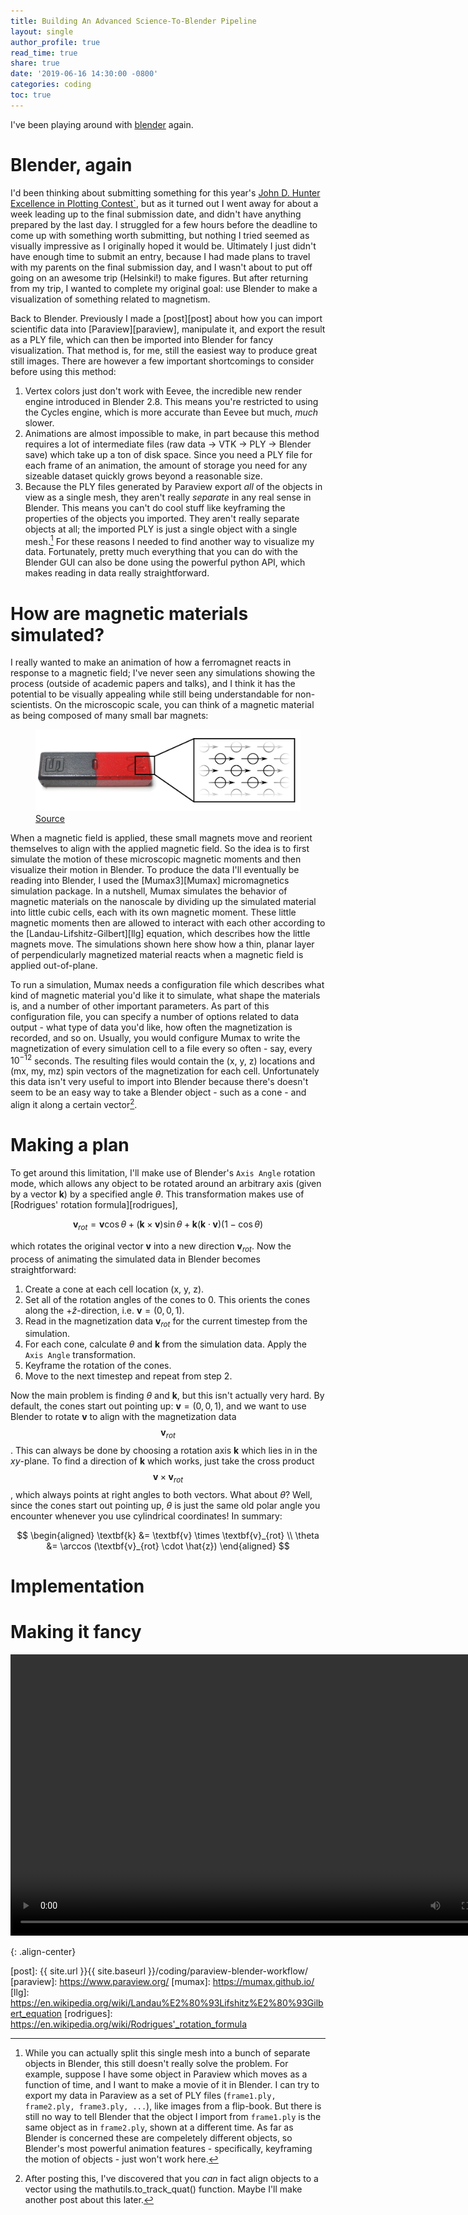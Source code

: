 ```yaml
---
title: Building An Advanced Science-To-Blender Pipeline
layout: single
author_profile: true
read_time: true
share: true
date: '2019-06-16 14:30:00 -0800'
categories: coding
toc: true
---
```


I've been playing around with [blender][blender] again.

# Blender, again

I'd been thinking about submitting something for this year's [John D. Hunter Excellence in Plotting Contest`][jdh], but as it turned out I went away for about a week leading up to the final submission date, and didn't have anything prepared by the last day. I struggled for a few hours before the deadline to come up with something worth submitting, but nothing I tried seemed as visually impressive as I originally hoped it would be. Ultimately I just didn't have enough time to submit an entry, because I had made plans to travel with my parents on the final submission day, and I wasn't about to put off going on an awesome trip (Helsinki!) to make figures. But after returning from my trip, I wanted to complete my original goal: use Blender to make a visualization of something related to magnetism.

Back to Blender. Previously I made a [post][post] about how you can import scientific data into [Paraview][paraview], manipulate it, and export the result as a PLY file, which can then be imported into Blender for fancy visualization. That method is, for me, still the easiest way to produce great still images. There are however a few important shortcomings to consider before using this method:

1. Vertex colors just don't work with Eevee, the incredible new render engine introduced in Blender 2.8. This means you're restricted to using the Cycles engine, which is more accurate than Eevee but much, *much* slower.
2. Animations are almost impossible to make, in part because this method requires a lot of intermediate files (raw data -> VTK -> PLY -> Blender save) which take up a ton of disk space. Since you need a PLY file for each frame of an animation, the amount of storage you need for any sizeable dataset quickly grows beyond a reasonable size.
3. Because the PLY files generated by Paraview export *all* of the objects in view as a single mesh, they aren't really *separate* in any real sense in Blender. This means you can't do cool stuff like keyframing the properties of the objects you imported. They aren't really separate objects at all; the imported PLY is just a single object with a single mesh.[^1] For these reasons I needed to find another way to visualize my data. Fortunately, pretty much everything that you can do with the Blender GUI can also be done using the powerful python API, which makes reading in data really straightforward.

# How are magnetic materials simulated?

I really wanted to make an animation of how a ferromagnet reacts in response to a magnetic field; I've never seen any simulations showing the process (outside of academic papers and talks), and I think it has the potential to be visually appealing while still being understandable for non-scientists. On the microscopic scale, you can think of a magnetic material as being composed of many small bar magnets:

<figure class="align-center">
  <a href="https://simple.wikipedia.org/wiki/Magnet#/media/File:Bar_magnet.jpg">
    <img src="/assets/images/science_to_blender/magnet.svg" alt="">
  </a>
  <figcaption>
    <a href="https://simple.wikipedia.org/wiki/Magnet#/media/File:Bar_magnet.jpg" title="Source">
      Source
    </a>
  </figcaption>
</figure>

When a magnetic field is applied, these small magnets move and reorient themselves to align with the applied magnetic field. So the idea is to first simulate the motion of these microscopic magnetic moments and then visualize their motion in Blender. To produce the data I'll eventually be reading into Blender, I used the [Mumax3][Mumax] micromagnetics simulation package. In a nutshell, Mumax simulates the behavior of magnetic materials on the nanoscale by dividing up the simulated material into little cubic cells, each with its own magnetic moment. These little magnetic moments then are allowed to interact with each other according to the [Landau-Lifshitz-Gilbert][llg] equation, which describes how the little magnets move. The simulations shown here show how a thin, planar layer of perpendicularly magnetized material reacts when a magnetic field is applied out-of-plane.

To run a simulation, Mumax needs a configuration file which describes what kind of magnetic material you'd like it to simulate, what shape the materials is, and a number of other important parameters. As part of this configuration file, you can specify a number of options related to data output - what type of data you'd like, how often the magnetization is recorded, and so on. Usually, you would configure Mumax to write the magnetization of every simulation cell to a file every so often - say, every $10^{-12}$ seconds. The resulting files would contain the (x, y, z) locations and (mx, my, mz) spin vectors of the magnetization for each cell. Unfortunately this data isn't very useful to import into Blender because there's doesn't seem to be an easy way to take a Blender object - such as a cone - and align it along a certain vector[^2].

# Making a plan

To get around this limitation, I'll make use of Blender's `Axis Angle` rotation mode, which allows any object to be rotated around an arbitrary axis (given by a vector $\textbf{k}$) by a specified angle $\theta$. This transformation makes use of [Rodrigues' rotation formula][rodrigues],

$$
\textbf{v}_{rot} = \textbf{v}\cos θ + (\textbf{k} \times \textbf{v})\sin \theta + \textbf{k}(\textbf{k}\cdot\textbf{v})(1-\cos \theta)
$$

which rotates the original vector $\textbf{v}$ into a new direction $\textbf{v}_{rot}$. Now the process of animating the simulated data in Blender becomes straightforward:

1. Create a cone at each cell location (x, y, z).
2. Set all of the rotation angles of the cones to 0. This orients the cones along the $+\hat{z}$-direction, i.e. $\textbf{v} = (0, 0, 1)$.
3. Read in the magnetization data $\textbf{v}_{rot}$ for the current timestep from the simulation.
4. For each cone, calculate $\theta$ and $\textbf{k}$ from the simulation data. Apply the `Axis Angle` transformation.
5. Keyframe the rotation of the cones.
6. Move to the next timestep and repeat from step 2.

Now the main problem is finding $\theta$ and $\textbf{k}$, but this isn't actually very hard. By default, the cones start out pointing up: $\textbf{v} = (0, 0, 1)$, and we want to use Blender to rotate $\textbf{v}$ to align with the magnetization data $$\textbf{v}_{rot}$$. This can always be done by choosing a rotation axis $\textbf{k}$ which lies in in the $xy$-plane. To find a direction of $\textbf{k}$ which works, just take the cross product $$\textbf{v} \times \textbf{v}_{rot}$$, which always points at right angles to both vectors. What about $\theta$? Well, since the cones start out pointing up, $\theta$ is just the same old polar angle you encounter whenever you use cylindrical coordinates! In summary:

$$
\begin{aligned}
\textbf{k} &= \textbf{v} \times \textbf{v}_{rot} \\
\theta &= \arccos (\textbf{v}_{rot} \cdot \hat{z})
\end{aligned}
$$

# Implementation

# Making it fancy

<video autoplay="autoplay" loop="loop" width="800" height="450" codecs="h264" controls>
  <source src="/assets/images/science_to_blender/dw_eyecandy.mp4" type="video/mp4">
</video>

[^1]: While you can actually split this single mesh into a bunch of separate objects in Blender, this still doesn't really solve the problem. For example, suppose I have some object in Paraview which moves as a function of time, and I want to make a movie of it in Blender. I can try to export my data in Paraview as a set of PLY files (`frame1.ply, frame2.ply, frame3.ply, ...`), like images from a flip-book. But there is still no way to tell Blender that the object I import from `frame1.ply` is the same object as in `frame2.ply`, shown at a different time. As far as Blender is concerned these are compeletely different objects, so Blender's most powerful animation features - specifically, keyframing the motion of objects - just won't work here.

[^2]: After posting this, I've discovered that you *can* in fact align objects to a vector using the mathutils.to_track_quat() function. Maybe I'll make another post about this later.

[magnet]: /assets/images/science_to_blender/magnet.svg
{: .align-center}

[blender]: www.blender.org
[jdh]: https://matplotlib.org/
[post]: {{ site.url }}{{ site.baseurl }}/coding/paraview-blender-workflow/
[paraview]: https://www.paraview.org/
[mumax]: https://mumax.github.io/
[llg]: https://en.wikipedia.org/wiki/Landau%E2%80%93Lifshitz%E2%80%93Gilbert_equation
[rodrigues]: https://en.wikipedia.org/wiki/Rodrigues'_rotation_formula